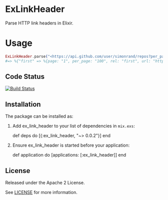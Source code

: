 # ExLinkHeader

Parse HTTP link headers in Elixir.

# Usage

```elixir
ExLinkHeader.parse("<https://api.github.com/user/simonrand/repos?per_page=100&page=2>; rel=\"next\", <https://api.github.com/user/simonrand/repos?page=3&per_page=100>; rel=\"last\", <https://api.github.com/user/simonrand/repos?page=1&per_page=100>; rel=\"first\"")
#=> %{"first" => %{page: "1", per_page: "100", rel: "first", url: "https://api.github.com/user/simonrand/repos?page=1&per_page=100"}, "last" => %{page: "3", per_page: "100", rel: "last", url: "https://api.github.com/user/simonrand/repos?page=3&per_page=100"}, "next" => %{page: "2", per_page: "100", rel: "next", url: "https://api.github.com/user/simonrand/repos?per_page=100&page=2"} }
```

## Code Status

[![Build Status](https://travis-ci.org/simonrand/ex_link_header.svg?branch=master)](https://travis-ci.org/simonrand/ex_link_header)

## Installation

The package can be installed as:

  1. Add ex_link_header to your list of dependencies in `mix.exs`:

        def deps do
          [{:ex_link_header, "~> 0.0.2"}]
        end

  2. Ensure ex_link_header is started before your application:

        def application do
          [applications: [:ex_link_header]]
        end

## License

Released under the Apache 2 License.

See [LICENSE](LICENSE) for more information.
